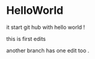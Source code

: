# HelloWorld
it start git hub with hello world !

this is first edits

another branch has one edit too .
